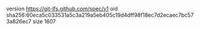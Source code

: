 version https://git-lfs.github.com/spec/v1
oid sha256:60eca5c033531a5c3a219a5eb405c19d4dff98f18ec7d2ecaec7bc573a826ec7
size 1607

